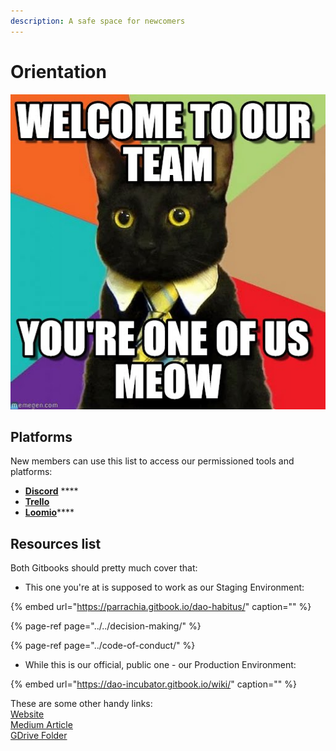 ```yaml
---
description: A safe space for newcomers
---
```


# Orientation

![](../../.gitbook/assets/image-17.png)

## Platforms

New members can use this list to access our permissioned tools and platforms:

* [**Discord**](https://discord.gg/Mn4Kysv) ****
* [**Trello**](https://trello.com/invite/b/XrAjqdlO/191113786867c796fc3ca07d77d4653d/dao-incubator)
* [**Loomio**](https://www.loomio.org/join/group/7MsurmEt4ni8GRyrP6K21qA2/)\*\*\*\*

## Resources list

Both Gitbooks should pretty much cover that:

* This one you're at is supposed to work as our Staging Environment:

{% embed url="https://parrachia.gitbook.io/dao-habitus/" caption="" %}

{% page-ref page="../../decision-making/" %}

{% page-ref page="../code-of-conduct/" %}

* While this is our official, public one - our Production Environment:

{% embed url="https://dao-incubator.gitbook.io/wiki/" caption="" %}

These are some other handy links:  
[Website](https://daoincubator.org/)  
[Medium Article](https://medium.com/@danielshavit/introducing-dao-incubator-311070c555)  
[GDrive Folder](https://drive.google.com/drive/u/0/folders/1Cd7DPEl-tTBD0KD6OoLzI4DuMLa4-gf)

